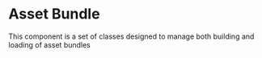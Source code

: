 # Asset Bundle
This component is a set of classes designed to manage both building and loading of asset bundles